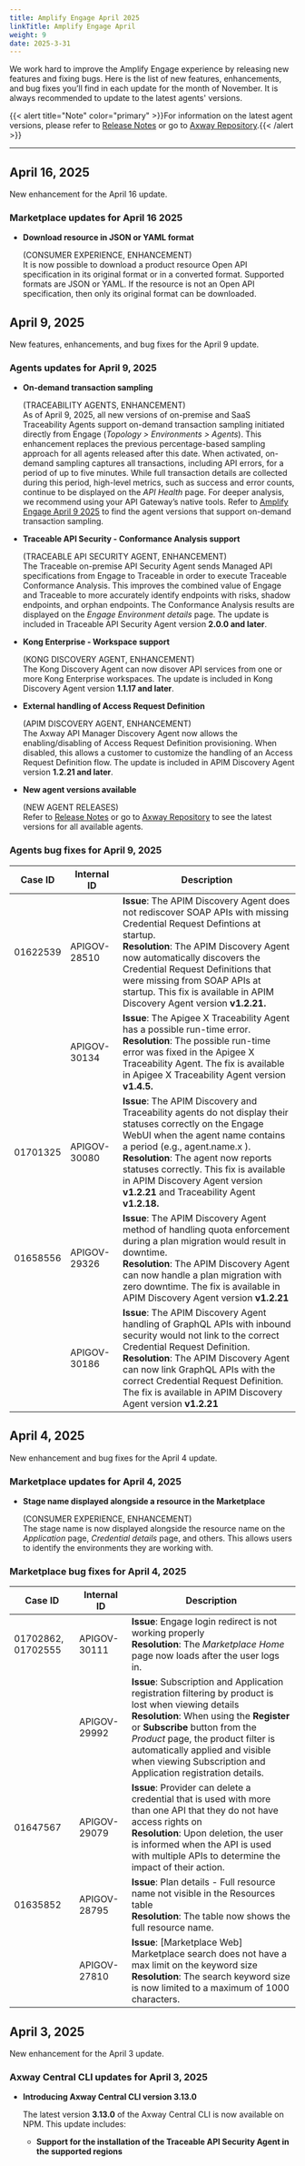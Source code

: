 ```yaml
---
title: Amplify Engage April 2025
linkTitle: Amplify Engage April
weight: 9
date: 2025-3-31
---
```

We work hard to improve the Amplify Engage experience by releasing new features and fixing bugs. Here is the list of new features, enhancements, and bug fixes you’ll find in each update for the month of November. It is always recommended to update to the latest agents' versions.

{{< alert title="Note" color="primary" >}}For information on the latest agent versions, please refer to [Release Notes](/docs/amplify_relnotes) or go to [Axway Repository](https://repository.axway.com/catalog?q=agents).{{< /alert >}}

---

## April 16, 2025

New enhancement for the April 16 update.

### Marketplace updates for April 16 2025

* **Download resource in JSON or YAML format**

  (CONSUMER EXPERIENCE, ENHANCEMENT)</br>
  It is now possible to download a product resource Open API specification in its original format or in a converted format. Supported formats are JSON or YAML. If the resource is not an Open API specification, then only its original format can be downloaded.

## April 9, 2025

New features, enhancements, and bug fixes for the April 9 update.

### Agents updates for April 9, 2025

* **On-demand transaction sampling**
  
  (TRACEABILITY AGENTS, ENHANCEMENT)</br>
  As of April 9, 2025, all new versions of on-premise and SaaS Traceability Agents support on-demand transaction sampling initiated directly from Engage (*Topology > Environments > Agents*). This enhancement replaces the previous percentage-based sampling approach for all agents released after this date. When activated, on-demand sampling captures all transactions, including API errors, for a period of up to five minutes. While full transaction details are collected during this period, high-level metrics, such as success and error counts, continue to be displayed on the *API Health* page. For deeper analysis, we recommend using your API Gateway’s native tools. Refer to [Amplify Engage April 9 2025](/docs/amplify_relnotes/2025april_amplify/#april-9-2025) to find the agent versions that support on-demand transaction sampling.

* **Traceable API Security - Conformance Analysis support**
  
  (TRACEABLE API SECURITY AGENT, ENHANCEMENT)</br>
  The Traceable on-premise API Security Agent sends Managed API specifications from Engage to Traceable in order to execute Traceable Conformance Analysis. This improves the combined value of Engage and Traceable to more accurately identify endpoints with risks, shadow endpoints, and orphan endpoints. The Conformance Analysis results are displayed on the *Engage Environment details* page. The update is included in Traceable API Security Agent version **2.0.0 and later**.

* **Kong Enterprise - Workspace support**
  
  (KONG DISCOVERY AGENT, ENHANCEMENT)</br>
  The Kong Discovery Agent can now disover API services from one or more Kong Enterprise workspaces. The update is included in Kong Discovery Agent version **1.1.17 and later**.

* **External handling of Access Request Definition**
  
  (APIM DISCOVERY AGENT, ENHANCEMENT)</br>
  The Axway API Manager Discovery Agent now allows the enabling/disabling of Access Request Definition provisioning.  When disabled, this allows a customer to customize the handling of an Access Request Definition flow. The update is included in APIM Discovery Agent version **1.2.21 and later**.

* **New agent versions available**

  (NEW AGENT RELEASES)</br>
  Refer to [Release Notes](/docs/amplify_relnotes) or go to [Axway Repository](https://repository.axway.com/catalog?q=agents) to see the latest versions for all available agents.

### Agents bug fixes for April 9, 2025

| Case ID | Internal ID | Description |
|-------------|--------------|---------------------------------------------------|
| 01622539 | APIGOV-28510 | **Issue**: The APIM Discovery Agent does not rediscover SOAP APIs with missing Credential Request Defintions at startup. <br/>**Resolution**: The APIM Discovery Agent now automatically discovers the Credential Request Definitions that were missing from SOAP APIs at startup. This fix is available in APIM Discovery Agent version **v1.2.21.**|
| | APIGOV-30134 | **Issue**: The Apigee X Traceability Agent has a possible run-time error. <br/>**Resolution**: The possible run-time error was fixed in the Apigee X Traceability Agent. The fix is available in Apigee X Traceability Agent version **v1.4.5.**|
| 01701325 | APIGOV-30080 | **Issue**: The APIM Discovery and Traceability agents do not display their statuses correctly on the Engage WebUI when the agent name contains a period (e.g., agent.name.x ). <br/>**Resolution**: The agent now reports statuses correctly. This fix is available in APIM Discovery Agent version **v1.2.21** and Traceability Agent **v1.2.18.**|
| 01658556 | APIGOV-29326 | **Issue**: The APIM Discovery Agent method of handling quota enforcement during a plan migration would result in downtime. <br/>**Resolution**: The APIM Discovery Agent can now handle a plan migration with zero downtime. The fix is available in APIM Discovery Agent version **v1.2.21**|
| | APIGOV-30186 | **Issue**: The APIM Discovery Agent handling of GraphQL APIs with inbound security would not link to the correct Credential Request Definition. <br/>**Resolution**: The APIM Discovery Agent can now link GraphQL APIs with the correct Credential Request Definition. The fix is available in APIM Discovery Agent version **v1.2.21**|

## April 4, 2025

New enhancement and bug fixes for the April 4 update.

### Marketplace updates for April 4, 2025

* **Stage name displayed alongside a resource in the Marketplace**

  (CONSUMER EXPERIENCE, ENHANCEMENT)</br>
  The stage name is now displayed alongside the resource name on the *Application* page, *Credential details* page, and others. This allows users to identify the environments they are working with.

### Marketplace bug fixes for April 4, 2025

| Case ID | Internal ID | Description |
|-------------|--------------|---------------------------------------------------|
| 01702862, 01702555 | APIGOV-30111 | **Issue**: Engage login redirect is not working properly <br/>**Resolution**:  The *Marketplace Home* page now loads after the user logs in. |
| | APIGOV-29992 | **Issue**: Subscription and Application registration filtering by product is lost when viewing details <br/>**Resolution**: When using the **Register** or **Subscribe** button from the *Product* page, the product filter is automatically applied and visible when viewing Subscription and Application registration details. |
| 01647567 | APIGOV-29079 | **Issue**: Provider can delete a credential that is used with more than one API that they do not have access rights on <br/>**Resolution**: Upon deletion, the user is informed when the API is used with multiple APIs to determine the impact of their action. |
| 01635852 | APIGOV-28795 | **Issue**: Plan details - Full resource name not visible in the Resources table <br/>**Resolution**: The table now shows the full resource name. |
| | APIGOV-27810 | **Issue**: [Marketplace Web] Marketplace search does not have a max limit on the keyword size <br/>**Resolution**: The search keyword size is now limited to a maximum of 1000 characters.|

## April 3, 2025

New enhancement for the April 3 update.

### Axway Central CLI updates for April 3, 2025

* **Introducing Axway Central CLI version 3.13.0**

  The latest version **3.13.0** of the Axway Central CLI is now available on NPM. This update includes:
  
    * **Support for the installation of the Traceable API Security Agent in the supported regions**
